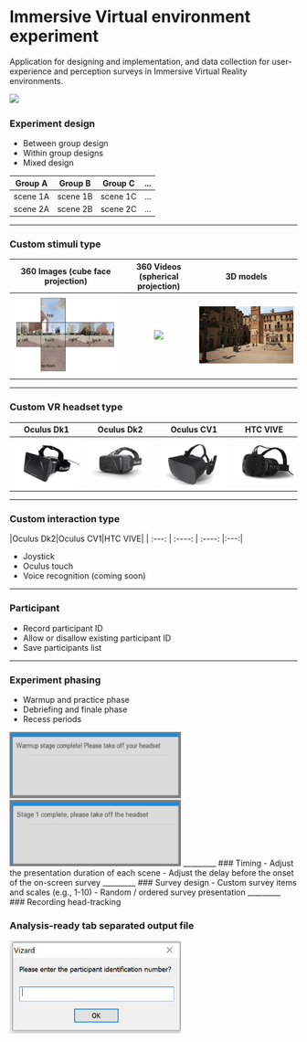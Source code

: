 # Immersive Virtual environment experiment
Application for designing and implementation, and data collection for user-experience and perception surveys in Immersive Virtual Reality environments.

<img src="img/anim_exp.gif" width=500>


### Experiment design
- Between group design
- Within group designs
- Mixed design

Group A | Group B | Group C | ...  
--- | --- | --- | ---
scene 1A|scene 1B |scene 1C | ...
scene 2A|scene 2B |scene 2C | ...
_________
### Custom stimuli type

360 Images (cube face projection)|360 Videos (spherical projection)|3D models|
| :---: | :----: | :----: |
|<img src="img/ive_method.png" width=100%>|<a href="http://www.youtube.com/watch?v=Z8r0caXFdHo"><img src= http://img.youtube.com/vi/Z8r0caXFdHo/0.jpg width=100% ></a>|<img src= img/vizard_piazza_logo.png width=100% >|
_________
### Custom VR headset type

|Oculus Dk1|Oculus Dk2|Oculus CV1|HTC VIVE|
| :---: | :----: | :----: |:---:|
<img src="img/DK1.jpg" width=100%>|<img src="img/dk2.jpg" width=100%>|<img src="img/CV1.png" width=120%>|<img src="img/htc-vive.jpg" width=100%>|

_________
### Custom interaction type

|Oculus Dk2|Oculus CV1|HTC VIVE|
| :---: | :----: | :----: |:---:|
- Joystick
- Oculus touch
- Voice recognition (coming soon)
_________
### Participant
- Record participant ID
- Allow or disallow existing participant ID
- Save participants list
_________
### Experiment phasing
- Warmup and practice phase
- Debriefing and finale phase
- Recess periods

<img src="img/warmup.PNG" width=300>
<img src="img/break.PNG" width=300>
_________
### Timing
- Adjust the presentation duration of each scene
- Adjust the delay before the onset of the on-screen survey
_________
### Survey design
- Custom survey items and scales (e.g., 1-10)
- Random / ordered survey presentation
_________
### Recording head-tracking

### Analysis-ready tab separated output file



<img src="img/participant.PNG" width=300>
